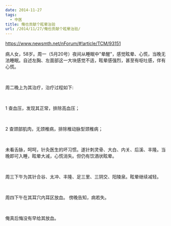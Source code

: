 ```yaml
---
date: 2014-11-27
tags:
  - 中医
title: 俺也贡献个眩晕治验
url: /2014/11/27/俺也贡献个眩晕治验/
---
```




https://www.newsmth.net/nForum/#!article/TCM/93151



病人女，58岁。周一（5月20号）夜间从睡眠中"晕醒"，感觉眩晕、心慌，当晚无法睡眠。自述左胸、左面部这一大块感觉不适，眩晕感强烈，甚至有呕吐感，伴有心慌。 

  

周二晚上为其治疗，治疗过程如下: 

  

1 查血压，发现其正常，排除高血压； 

  

2 查颈部肌肉，无颈椎病，排除椎动脉型颈椎病； 

  

未看舌脉，呵呵，针灸医生的坏习惯。遂针刺灵骨、大白、内关、后溪、丰隆。当晚即可入睡，眩晕大减，心慌消失。但仍有饮酒状眩晕。 

  

周三下午为其针合谷、太冲、丰隆、足三里、三阴交、阳陵泉。眩晕继续减轻。 

  

周四下午在其耳穴内耳区放血。 傍晚告知，病若失。 

  

俺真后悔没有早给其放血。 


